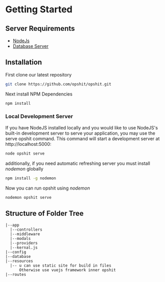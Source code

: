 # Getting Started

## Server Requirements
- [NodeJs](https://nodejs.org/en/)
- [Database Server](#)


## Installation
First clone our latest repository
```bash
git clone https://github.com/opshit/opshit.git
```

Next install NPM Dependencies
```bash
npm install
```

### Local Development Server
If you have NodeJS installed locally and you would like to use NodeJS's built-in development server to serve your application, you may use the serve opshit command. This command will start a development server at http://localhost:5000:

```bash
node opshit serve
```
additionally, if you need automatic refreshing server you must install _nodemon_ globally
```bash
npm install -g nodemon
```
Now you can run opshit using _nodemon_
```bash
nodemon opshit serve
```
## Structure of Folder Tree
```
|--app
  |--controllers
  |--middleware
  |--modals
  |--providers
  |--kernal.js
|--config
|--database
|--resources
  |-- u can use static site for build in files 
      Otherwise use vuejs framework inner opshit
|--routes
```
